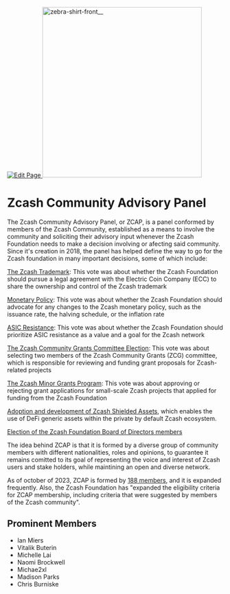 <a href="https://github.com/Zechub/zechub/edit/main/site/Zcash_Community/ZCAP.md" target="_blank">
  <img src="https://img.shields.io/badge/Edit-blue" alt="Edit Page"/>
</a>


<img width="371" height="397" alt="zebra-shirt-front__" src="https://github.com/user-attachments/assets/d8387514-a495-41c9-8435-dde732c7a859" />



# Zcash Community Advisory Panel 

The Zcash Community Advisory Panel, or ZCAP, is a panel conformed by members of the Zcash Community, established as a means to involve the community and soliciting their advisory input whenever the Zcash Foundation needs to make a decision involving or afecting said community. Since it's creation in 2018, the panel has helped define the way to go for the Zcash foundation in many important decisions, some of which include:

[The Zcash Trademark](https://github.com/ZcashFoundation/Elections/blob/master/2018-Q2/General-Measures/monetary-policy.md): This vote was about whether the Zcash Foundation should pursue a legal agreement with the Electric Coin Company (ECC) to share the ownership and control of the Zcash trademark

[Monetary Policy](https://github.com/ZcashFoundation/Elections/blob/master/2018-Q2/General-Measures/monetary-policy.md): This vote was about whether the Zcash Foundation should advocate for any changes to the Zcash monetary policy, such as the issuance rate, the halving schedule, or the inflation rate

[ASIC Resistance](https://github.com/ZcashFoundation/Elections/blob/master/2018-Q2/General-Measures/asicresistance_ballot.md): This vote was about whether the Zcash Foundation should prioritize ASIC resistance as a value and a goal for the Zcash network

[The Zcash Community Grants Committee Election](https://zfnd.org/zcg-election-june-2023/): This vote was about selecting two members of the Zcash Community Grants (ZCG) committee, which is responsible for reviewing and funding grant proposals for Zcash-related projects

[The Zcash Minor Grants Program](https://zfnd.org/launching-the-zcash-minor-grants-program/): This vote was about approving or rejecting grant applications for small-scale Zcash projects that applied for funding from the Zcash Foundation

[Adoption and development of Zcash Shielded Assets](https://vote.heliosvoting.org/helios/elections/5dd57b92-01ed-11ec-a0a8-ae3066fac55d/view), which enables the use of DeFi generic assets within the private by default Zcash ecosystem.

[Election of the Zcash Foundation Board of Directors members](https://vote.heliosvoting.org/helios/elections/960b8832-60f9-11ed-b96e-ee6991044d9e/view)


The idea behind ZCAP is that it is formed by a diverse group of community members with different nationalities, roles and opinions, to guarantee it remains comitted to its goal of representing the voice and interest of Zcash users and stake holders, while maintining an open and diverse network.

As of october of 2023, ZCAP is formed by [188 members](https://docs.google.com/spreadsheets/d/1Y-GbVFA1csIgPbvHOR-1ruOlh7YdA-CHvMtd6R8iSdY/edit#gid=0), and it is expanded frequently. Also, the Zcash Foundation has "expanded the eligibility criteria for ZCAP membership, including criteria that were suggested by members of the Zcash community".

## Prominent Members
- Ian Miers
- Vitalik Buterin
- Michelle Lai 
- Naomi Brockwell 
- Michae2xl
- Madison Parks
- Chris Burniske
